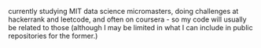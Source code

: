 currently studying MIT data science micromasters, doing challenges at hackerrank and leetcode, and often on coursera - so my code will usually be related to those (although I may be limited in what I can include in public repositories for the former.)
